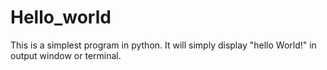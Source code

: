# Hello_world

  This is a simplest program in python.
  It will simply display "hello World!" in output window or terminal.
  
